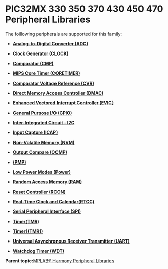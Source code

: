 # PIC32MX 330 350 370 430 450 470 Peripheral Libraries

The foillowing peripherals are supported for this family:

-   **[Analog-to-Digital Converter \(ADC\)](GUID-D04BC1C2-6F78-4C18-9634-68DCCFB069F4.md)**  

-   **[Clock Generator \(CLOCK\)](GUID-31C4650F-1B47-42F0-A45F-E72F5627FA02.md)**  

-   **[Comparator \(CMP\)](GUID-F17BE981-0CE8-4C1F-8A22-280FD64FEC4B.md)**  

-   **[MIPS Core Timer \(CORETIMER\)](GUID-0707DBF2-5D28-4D37-BAE7-EB194F1CB63C.md)**  

-   **[Comparator Voltage Reference \(CVR\)](GUID-AFB2AD91-7661-441D-A9E9-E8A794410BF9.md)**  

-   **[Direct Memory Access Controller \(DMAC\)](GUID-2C5A3108-4274-4720-A95E-8017AA500BB4.md)**  

-   **[Enhanced Vectored Interrupt Controller \(EVIC\)](GUID-F600AF2E-CCDD-4C57-B5AC-8D75DD1750C7.md)**  

-   **[General Purpose I/O \(GPIO\)](GUID-FA913A9D-5DA8-49D8-878C-21D79AE2F4BC.md)**  

-   **[Inter-Integrated Circuit - I2C](GUID-84B7C9F3-533A-4A83-9104-9196F8070FF2.md)**  

-   **[Input Capture \(ICAP\)](GUID-E126A9DC-A2E6-405E-85E7-9FB676BDEBD2.md)**  

-   **[Non-Volatile Memory \(NVM\)](GUID-12DDB483-6D09-44C5-85F0-913D0B5A77E8.md)**  

-   **[Output Compare \(OCMP\)](GUID-B86A6AAC-1577-4BDA-9CB1-5E0BA2789DD9.md)**  

-   **[\(PMP\)](GUID-DA0EF437-EF86-4341-BD1A-DA8600DBFECE.md)**  

-   **[Low Power Modes \(Power\)](GUID-DD684FA8-1232-40DE-931B-5F99EF766752.md)**  

-   **[Random Access Memory \(RAM\)](GUID-44C7C165-2CEA-496A-B4F3-4181CBA26476.md)**  

-   **[Reset Controller \(RCON\)](GUID-96712177-E851-4E79-86DC-89DA11ECB815.md)**  

-   **[Real-Time Clock and Calendar\(RTCC\)](GUID-A833F419-C31F-45F9-A851-9E23B8B6854A.md)**  

-   **[Serial Peripheral Interface \(SPI\)](GUID-246C53F6-3912-4437-AEC8-C2262CEF3EF6.md)**  

-   **[Timer\(TMR\)](GUID-4FD9BFDE-4887-4C40-B254-C39D2B1DE0F5.md)**  

-   **[Timer1\(TMR1\)](GUID-FBA83258-F84E-46B4-9CAA-9B5B03A70F0B.md)**  

-   **[Universal Asynchronous Receiver Transmitter \(UART\)](GUID-AA31911E-0C81-4A7D-A72F-20D9976E9E6E.md)**  

-   **[Watchdog Timer \(WDT\)](GUID-05787A14-6089-477B-842C-EA6DBC92D2D2.md)**  


**Parent topic:**[MPLAB® Harmony Peripheral Libraries](GUID-B8856C06-A407-4AD1-8E21-0A85BE055F0E.md)

